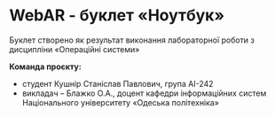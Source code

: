 # WebAR - буклет «Ноутбук»
Буклет створено як результат виконання лабораторної роботи з дисципліни «Операційні системи» 

**Команда проєкту:**
- студент Кушнір Станіслав Павлович, група АІ-242
- викладач – Блажко О.А., доцент кафедри інформаційних систем Національного університету «Одеська політехніка» 


